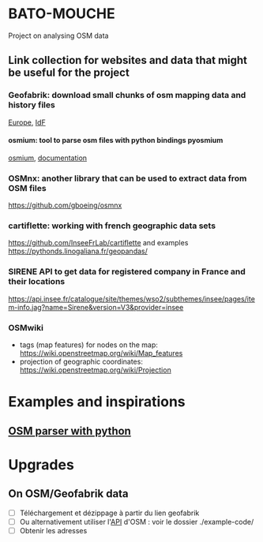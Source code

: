 # BATO-MOUCHE

Project on analysing OSM data

## Link collection for websites and data that might be useful for the project


### Geofabrik: download small chunks of osm mapping data and history files
[Europe](https://osm-internal.download.geofabrik.de/europe.html),
[IdF](https://download.geofabrik.de/europe/france/ile-de-france.html)

#### osmium: tool to parse osm files with python bindings pyosmium
[osmium](https://osmcode.org/osmium-tool/), [documentation](https://osmcode.org/osmium-tool/manual.html)

### OSMnx: another library that can be used to extract data from OSM files
https://github.com/gboeing/osmnx

### cartiflette: working with french geographic data sets
https://github.com/InseeFrLab/cartiflette
and examples
https://pythonds.linogaliana.fr/geopandas/

### SIRENE API to get data for registered company in France and their locations
https://api.insee.fr/catalogue/site/themes/wso2/subthemes/insee/pages/item-info.jag?name=Sirene&version=V3&provider=insee


### OSMwiki
- tags (map features) for nodes on the map: https://wiki.openstreetmap.org/wiki/Map_features
- projection of geographic coordinates: https://wiki.openstreetmap.org/wiki/Projection

# Examples and inspirations

## [OSM parser with python](https://oslandia.com/en/2017/07/03/openstreetmap-data-analysis-how-to-parse-the-data-with-python/)

# Upgrades

## On OSM/Geofabrik data
- [ ] Téléchargement et dézippage à partir du lien geofabrik
- [ ] Ou alternativement utiliser l'[API](https://www.openstreetmap.org/#map=10/45.0000/0.0000) d'OSM : voir le dossier ./example-code/
- [ ] Obtenir les adresses
